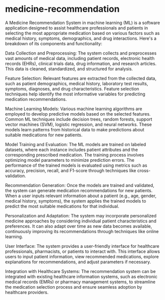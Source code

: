 # medicine-recommendation
A Medicine Recommendation System in machine learning (ML) is a software application designed to assist healthcare professionals and patients in selecting the most appropriate medication based on various factors such as medical history, symptoms, demographics, and drug interactions. Here's a breakdown of its components and functionality:

Data Collection and Preprocessing: The system collects and preprocesses vast amounts of medical data, including patient records, electronic health records (EHRs), clinical trials data, drug information, and research articles. This data is cleaned, standardized, and structured for analysis.

Feature Selection: Relevant features are extracted from the collected data, such as patient demographics, medical history, laboratory test results, symptoms, diagnoses, and drug characteristics. Feature selection techniques help identify the most informative variables for predicting medication recommendations.

Machine Learning Models: Various machine learning algorithms are employed to develop predictive models based on the selected features. Common ML techniques include decision trees, random forests, support vector machines (SVM), logistic regression, and neural networks. These models learn patterns from historical data to make predictions about suitable medications for new patients.

Model Training and Evaluation: The ML models are trained on labeled datasets, where each instance includes patient attributes and the corresponding prescribed medication. The training process involves optimizing model parameters to minimize prediction errors. The performance of the trained models is evaluated using metrics such as accuracy, precision, recall, and F1-score through techniques like cross-validation.

Recommendation Generation: Once the models are trained and validated, the system can generate medication recommendations for new patients. When a user inputs relevant information about a patient (e.g., age, gender, medical history, symptoms), the system applies the trained models to predict the most suitable medications for that individual.

Personalization and Adaptation: The system may incorporate personalized medicine approaches by considering individual patient characteristics and preferences. It can also adapt over time as new data becomes available, continuously improving its recommendations through techniques like online learning.

User Interface: The system provides a user-friendly interface for healthcare professionals, pharmacists, or patients to interact with. This interface allows users to input patient information, view recommended medications, explore explanations for recommendations, and adjust parameters if necessary.

Integration with Healthcare Systems: The recommendation system can be integrated with existing healthcare information systems, such as electronic medical records (EMRs) or pharmacy management systems, to streamline the medication selection process and ensure seamless adoption by healthcare providers.
